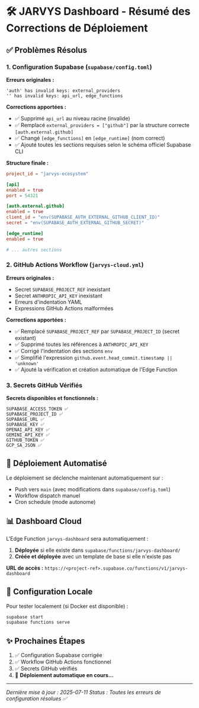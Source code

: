 # 🛠️ JARVYS Dashboard - Résumé des Corrections de Déploiement

## ✅ Problèmes Résolus

### 1. Configuration Supabase (`supabase/config.toml`)

**Erreurs originales :**
```
'auth' has invalid keys: external_providers
'' has invalid keys: api_url, edge_functions
```

**Corrections apportées :**
- ✅ Supprimé `api_url` au niveau racine (invalide)
- ✅ Remplacé `external_providers = ["github"]` par la structure correcte `[auth.external.github]`
- ✅ Changé `[edge_functions]` en `[edge_runtime]` (nom correct)
- ✅ Ajouté toutes les sections requises selon le schéma officiel Supabase CLI

**Structure finale :**
```toml
project_id = "jarvys-ecosystem"

[api]
enabled = true
port = 54321

[auth.external.github]
enabled = true
client_id = "env(SUPABASE_AUTH_EXTERNAL_GITHUB_CLIENT_ID)"
secret = "env(SUPABASE_AUTH_EXTERNAL_GITHUB_SECRET)"

[edge_runtime]
enabled = true

# ... autres sections
```

### 2. GitHub Actions Workflow (`jarvys-cloud.yml`)

**Erreurs originales :**
- Secret `SUPABASE_PROJECT_REF` inexistant
- Secret `ANTHROPIC_API_KEY` inexistant  
- Erreurs d'indentation YAML
- Expressions GitHub Actions malformées

**Corrections apportées :**
- ✅ Remplacé `SUPABASE_PROJECT_REF` par `SUPABASE_PROJECT_ID` (secret existant)
- ✅ Supprimé toutes les références à `ANTHROPIC_API_KEY`
- ✅ Corrigé l'indentation des sections `env`
- ✅ Simplifié l'expression `github.event.head_commit.timestamp || 'unknown'`
- ✅ Ajouté la vérification et création automatique de l'Edge Function

### 3. Secrets GitHub Vérifiés

**Secrets disponibles et fonctionnels :**
```
SUPABASE_ACCESS_TOKEN ✅
SUPABASE_PROJECT_ID ✅
SUPABASE_URL ✅  
SUPABASE_KEY ✅
OPENAI_API_KEY ✅
GEMINI_API_KEY ✅
GITHUB_TOKEN ✅
GCP_SA_JSON ✅
```

## 🚀 Déploiement Automatisé

Le déploiement se déclenche maintenant automatiquement sur :
- Push vers `main` (avec modifications dans `supabase/config.toml`)
- Workflow dispatch manuel
- Cron schedule (mode autonome)

## 📊 Dashboard Cloud

L'Edge Function `jarvys-dashboard` sera automatiquement :
1. **Déployée** si elle existe dans `supabase/functions/jarvys-dashboard/`
2. **Créée et déployée** avec un template de base si elle n'existe pas

**URL de accès :** `https://<project-ref>.supabase.co/functions/v1/jarvys-dashboard`

## 🔧 Configuration Locale

Pour tester localement (si Docker est disponible) :
```bash
supabase start
supabase functions serve
```

## ✨ Prochaines Étapes

1. ✅ Configuration Supabase corrigée
2. ✅ Workflow GitHub Actions fonctionnel  
3. ✅ Secrets GitHub vérifiés
4. 🚀 **Déploiement automatique en cours...**

---

*Dernière mise à jour : 2025-07-11*
*Status : Toutes les erreurs de configuration résolues ✅*
